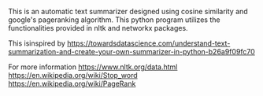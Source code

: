 This is an automatic text summarizer designed using cosine similarity and google's pageranking algorithm. This python program utilizes the functionalities provided in nltk and networkx packages.


This isinspired by https://towardsdatascience.com/understand-text-summarization-and-create-your-own-summarizer-in-python-b26a9f09fc70


For more information
https://www.nltk.org/data.html
https://en.wikipedia.org/wiki/Stop_word
https://en.wikipedia.org/wiki/PageRank
